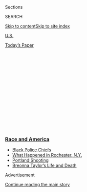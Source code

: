 <div id="app">

<div>

<div>

<div>

<div class="NYTAppHideMasthead css-1q2w90k e1suatyy0">

<div class="section css-ui9rw0 e1suatyy2">

<div class="css-eph4ug er09x8g0">

<div class="css-6n7j50">

</div>

<span class="css-1dv1kvn">Sections</span>

<div class="css-10488qs">

<span class="css-1dv1kvn">SEARCH</span>

</div>

[Skip to content](#site-content)[Skip to site
index](#site-index)

</div>

<div id="masthead-section-label" class="css-1wr3we4 eaxe0e00">

[U.S.](https://www.nytimes3xbfgragh.onion/section/us)

</div>

<div class="css-10698na e1huz5gh0">

</div>

</div>

<div id="masthead-bar-one" class="section hasLinks css-15hmgas e1csuq9d3">

<div class="css-uqyvli e1csuq9d0">

</div>

<div class="css-1uqjmks e1csuq9d1">

</div>

<div class="css-9e9ivx">

[](https://myaccount.nytimes3xbfgragh.onion/auth/login?response_type=cookie&client_id=vi)

</div>

<div class="css-1bvtpon e1csuq9d2">

[Today’s
Paper](https://www.nytimes3xbfgragh.onion/section/todayspaper)

</div>

</div>

</div>

</div>

<div data-aria-hidden="false">

<div id="site-content" data-role="main">

<div>

<div class="css-1aor85t" style="opacity:0.000000001;z-index:-1;visibility:hidden">

<div class="css-1hqnpie">

<div class="css-epjblv">

<span class="css-17xtcya">[U.S.](/section/us)</span><span class="css-x15j1o">|</span><span class="css-fwqvlz">Protests
Draw Shoulder-to-Shoulder Crowds After Months of Virus
Isolation</span>

</div>

<div class="css-k008qs">

<div class="css-1iwv8en">

<span class="css-18z7m18"></span>

<div>

</div>

</div>

<span class="css-1n6z4y">https://nyti.ms/2U6VHWF</span>

<div class="css-1705lsu">

<div class="css-4xjgmj">

<div class="css-4skfbu" data-role="toolbar" data-aria-label="Social Media Share buttons, Save button, and Comments Panel with current comment count" data-testid="share-tools">

  - 
  - 
  - 
  - 
    
    <div class="css-6n7j50">
    
    </div>

  - 
  - 

</div>

</div>

</div>

</div>

</div>

</div>

<div class="css-13pd83m">

<div class="css-l9svim">

### [<span class="css-pa1jbp"><span class="css-1rxm0ex">Race and</span><span class="css-1rxm0ex"> America</span></span>](https://www.nytimes3xbfgragh.onion/news-event/george-floyd-protests-minneapolis-new-york-los-angeles?name=styln-george-floyd&region=TOP_BANNER&block=storyline_menu_recirc&action=click&pgtype=Article&impression_id=0708ef40-f4b7-11ea-8618-eb506373a11e&variant=undefined)

  - <span class="css-1qkutce">[Black Police
    Chiefs](https://www.nytimes3xbfgragh.onion/2020/09/11/us/black-police-chiefs-reform.html?name=styln-george-floyd&region=TOP_BANNER&block=storyline_menu_recirc&action=click&pgtype=Article&impression_id=0708ef41-f4b7-11ea-8618-eb506373a11e&variant=undefined)</span>
  - <span class="css-1qkutce">[What Happened in Rochester,
    N.Y.](https://www.nytimes3xbfgragh.onion/2020/09/04/nyregion/rochester-police-daniel-prude.html?name=styln-george-floyd&region=TOP_BANNER&block=storyline_menu_recirc&action=click&pgtype=Article&impression_id=07091650-f4b7-11ea-8618-eb506373a11e&variant=undefined)</span>
  - <span class="css-1qkutce">[Portland
    Shooting](https://www.nytimes3xbfgragh.onion/2020/08/30/us/portland-shooting-explained.html?name=styln-george-floyd&region=TOP_BANNER&block=storyline_menu_recirc&action=click&pgtype=Article&impression_id=07091651-f4b7-11ea-8618-eb506373a11e&variant=undefined)</span>
  - <span class="css-1qkutce">[Breonna Taylor’s Life and
    Death](https://www.nytimes3xbfgragh.onion/2020/08/30/us/breonna-taylor-police-killing.html?name=styln-george-floyd&region=TOP_BANNER&block=storyline_menu_recirc&action=click&pgtype=Article&impression_id=07091652-f4b7-11ea-8618-eb506373a11e&variant=undefined)</span>

</div>

</div>

<div id="top-wrapper" class="css-1sy8kpn">

<div id="top-slug" class="css-l9onyx">

Advertisement

</div>

[Continue reading the main
story](#after-top)

<div class="ad top-wrapper" style="text-align:center;height:100%;display:block;min-height:250px">

<div id="top" class="place-ad" data-position="top" data-size-key="top">

</div>

</div>

<div id="after-top">

</div>

</div>

<div>

<div id="sponsor-wrapper" class="css-1hyfx7x">

<div id="sponsor-slug" class="css-19vbshk">

Supported by

</div>

[Continue reading the main
story](#after-sponsor)

<div id="sponsor" class="ad sponsor-wrapper" style="text-align:center;height:100%;display:block">

</div>

<div id="after-sponsor">

</div>

</div>

<div class="css-186x18t">

</div>

<div class="css-1vkm6nb ehdk2mb0">

# Protests Draw Shoulder-to-Shoulder Crowds After Months of Virus Isolation

</div>

Much of the country stayed inside, separated, as a way to slow the
spread of the coronavirus. Now protests are creating crowds, threatening
a
resurgence.

<div class="css-79elbk" data-testid="photoviewer-wrapper">

<div class="css-z3e15g" data-testid="photoviewer-wrapper-hidden">

</div>

<div class="css-1a48zt4 ehw59r15" data-testid="photoviewer-children">

![<span class="css-16f3y1r e13ogyst0" data-aria-hidden="true">Demonstrators
sat in the street outside of the Minnesota governor’s residence on
Monday to protest the death of George Floyd in police
custody.</span><span class="css-cnj6d5 e1z0qqy90" itemprop="copyrightHolder"><span class="css-1ly73wi e1tej78p0">Credit...</span><span><span>Victor
J. Blue for The New York
Times</span></span></span>](https://static01.graylady3jvrrxbe.onion/images/2020/06/02/us/02UNREST-VIRUS-mlps/merlin_173084217_dd54b766-ca55-40df-b1b9-000c78fc59a0-articleLarge.jpg?quality=75&auto=webp&disable=upscale)

</div>

</div>

<div class="css-18e8msd">

<div class="css-pdw9fk epjyd6m0">

<div class="css-1txwxcy ey68jwv0" data-aria-hidden="true">

[![Julie
Bosman](https://static01.graylady3jvrrxbe.onion/images/2018/11/09/multimedia/author-julie-bosman/author-julie-bosman-thumbLarge.png
"Julie Bosman")](https://www.nytimes3xbfgragh.onion/by/julie-bosman)[![Amy
Harmon](https://static01.graylady3jvrrxbe.onion/images/2020/04/29/reader-center/author-amy-harmon/author-amy-harmon-thumbLarge-v2.png
"Amy Harmon")](https://www.nytimes3xbfgragh.onion/by/amy-harmon)

</div>

<div class="css-1baulvz">

By [<span class="css-1baulvz" itemprop="name">Julie
Bosman</span>](https://www.nytimes3xbfgragh.onion/by/julie-bosman) and
[<span class="css-1baulvz last-byline" itemprop="name">Amy
Harmon</span>](https://www.nytimes3xbfgragh.onion/by/amy-harmon)

</div>

</div>

  - 
    
    <div class="css-ld3wwf e16638kd2">
    
    Published June 2, 2020Updated July 1,
    2020
    
    </div>

  - 
    
    <div class="css-4xjgmj">
    
    <div class="css-pvvomx" data-role="toolbar" data-aria-label="Social Media Share buttons, Save button, and Comments Panel with current comment count" data-testid="share-tools">
    
      - 
      - 
      - 
      - 
        
        <div class="css-6n7j50">
        
        </div>
    
      - 
      - 
    
    </div>
    
    </div>

</div>

</div>

<div class="section meteredContent css-1r7ky0e" name="articleBody" itemprop="articleBody">

<div class="css-1fanzo5 StoryBodyCompanionColumn">

<div class="css-53u6y8">

CHICAGO — For days, Kate Dixon has been watching the videos of
demonstrations from her home in a Denver suburb: the images of young
people packed shoulder to shoulder, the crowds shouting in unison on
downtown streets, the occasional détente between protester and police
officer that ends in a hug.

“You want that to be a wonderful moment,” said Ms. Dixon, a stay-at-home
mother who has been sewing face masks in her spare time. “But your heart
just hurts at all the illness this could be causing.”

</div>

</div>

<div>

</div>

<div class="css-1fanzo5 StoryBodyCompanionColumn">

<div class="css-53u6y8">

In the last week, the United States has abruptly shifted from one
crippling crisis to the next. Most Americans had been under stay-at-home
orders for months to slow the coronavirus pandemic, restrictions that
were gradually eased throughout May, freeing people in many states to
begin venturing back into shops and restaurants.

</div>

</div>

<div class="css-1fanzo5 StoryBodyCompanionColumn">

<div class="css-53u6y8">

Then came Memorial Day in Minneapolis, when George Floyd, a black man,
died after pleading that he could not breathe as a white police officer
pressed his knee into Mr. Floyd’s neck. His death has prompted cascading
[protests](https://www.nytimes3xbfgragh.onion/2020/06/03/us/confederate-statues-george-floyd.html)
in hundreds of cities, where demonstrators have called for an end to
police brutality and racist institutions.

Suddenly America no longer looks like a nation cooped up at home.

The [demonstrations have spurred fears that they could cause a deadly
resurgence of the
coronavirus](https://www.nytimes3xbfgragh.onion/2020/07/01/nyregion/nyc-coronavirus-protests.html).
And for those sympathetic to a growing movement, deciding whether to
attend protests has been complicated: Some people have avoided them
entirely, reasoning that the chance of contracting the coronavirus in a
crowd is too high. Others have joined despite the risks.

</div>

</div>

<div>

</div>

<div class="css-1fanzo5 StoryBodyCompanionColumn">

<div class="css-53u6y8">

“The police violence against black people — that’s a pandemic, too,”
said Kelli Ann Thomas, a community organizer who joined protests in
Miami. “People are willing to risk their lives, to risk their health, to
show solidarity with black people.”

No one has studied the precise dynamics of how the virus may be
transmitted under the mix of conditions that prevail at mass protests.
And because of delays between exposure to the virus and the start of
symptoms, and then hospitalizations and deaths, the impact of the
protests on virus spread will not be known for several weeks.

</div>

</div>

<div class="css-1fanzo5 StoryBodyCompanionColumn">

<div class="css-53u6y8">

Health experts know that the virus is far less likely to be spread
outdoors than indoors. And masks reduce the chance of infected people
transmitting the respiratory droplets that contain the virus.

But many uncertainties remain. Yelling, shouting and singing can
increase how far those droplets are projected. Crowds and the length of
time an uninfected person is near someone who is infected also increase
the risk of transmission.

Protests have revealed a range of precautions, from people wearing
tightly secured masks to others with no face covering. On Monday, a
nurse’s assistant who works at a nursing home was among the protesters
at the site where Mr. Floyd died in Minneapolis, showing up in a mask
and scrubs.

Contagion was weighing on the mind of Jamie Schwesnedl in the first days
of protests. Mr. Schwesnedl owns Moon Palace Books, down the street from
a police station that was set on fire last weekend after demonstrators
clashed with the police.

Black people were already suffering from a disproportionate number of
coronavirus infections; now many members of their communities are
protesting the death of Mr. Floyd.

“The idea of getting a whole lot of people together to yell, which we
know is one of the most effective ways to transmit the virus, and having
that happen around a lot of people of color and neighborhoods and
communities of color, is very stressful,” said Mr. Schwesnedl, who is
white. “It just adds this whole stress of how this is going to impact
the infection rates.”

In Denver, Tay Anderson, a protest leader and school board member, has
been worried about the disparate impact of the coronavirus on black
Colorado residents like himself. Thousands of people marched through
Denver and laid down, shoulder to shoulder, on the lawn of the Capitol
in silent demonstrations.

</div>

</div>

<div class="css-1fanzo5 StoryBodyCompanionColumn">

<div class="css-53u6y8">

He put out a call on social media for all protesters to join him in
getting tested for the coronavirus on Saturday morning at the Pepsi
Center, a sports and concert arena where Denver has been running free,
large-scale testing.

“WE ARE STILL IN A PANDEMIC,” he wrote on Twitter.

In Los Angeles, city leaders have expressed alarm that the protests
could fuel the spread of the coronavirus, while at the same time voicing
support for the rights of demonstrators to gather and saying that they
shared in the outrage over the death of Mr. Floyd.

</div>

</div>

<div>

</div>

<div class="css-1fanzo5 StoryBodyCompanionColumn">

<div class="css-53u6y8">

Mayor Eric Garcetti warned that the gatherings could become
“superspreader events” — not unlike during the 1918 flu pandemic when,
after the first wave of infections, some cities began holding parades
and large gatherings that led to a second, more deadly wave.

Some of the city’s virus testing sites have had to be shut down briefly,
and while jail populations had been reduced over concerns about the
spread of the virus in tightly controlled institutions, they now are
filling again after mass arrests.

Though the pandemic has [slowed somewhat in recent
weeks](https://www.nytimes3xbfgragh.onion/2020/06/01/us/coronavirus-united-states.html),
the virus continues to infect thousands and kill hundreds every day.
Many of the country’s big cities have been adding several hundred new
cases every day. On Monday, nearly 1,000 new cases were identified in
Los Angeles County, Calif., more than 500 in Cook County, Ill., and more
than 400 in New York City. In the county that includes Minneapolis, more
than 1,000 new cases have been identified over the past week and
officials have urged protesters to seek coronavirus testing.

Epidemiologists said the protests would almost certainly lead to more
cases of the virus. Large gatherings of people are known to have led to
chains of transmission in other settings. And police tactics such as
spraying tear gas, which causes people to cough; herding protesters into
smaller areas for crowd control; and placing arrested individuals in
buses, vans and holding cells also increase the risk of infection.

</div>

</div>

<div class="css-1fanzo5 StoryBodyCompanionColumn">

<div class="css-53u6y8">

[An aggregate model](https://reichlab.io/covid19-forecast-hub/)
assembled by researchers at the University of Massachusetts projects
that the nation will see between 5,000 to 7,000 deaths from Covid-19
each week over the next month.

But public health experts emphasized that police violence against black
people in America also represents a public health crisis. The anger over
economic, social and health disparities fueling the protests, health
experts said, are reflected in sharply higher rates of
coronavirus-related death and illness among black Americans. Several
counseled a “harm reduction” approach that would allow people to join
the demonstrations as safely as possible.

“Last week, all the news was about Covid; this week, all the news is
about the protests,” said Eleanor Murray, an assistant professor of
epidemiology at Boston University School of Public Health. “But really,
these are two pieces of the same conversation.’’

Yolanda Williams, the host of the podcast “Parenting Decolonized," which
focuses on parenting black children, said she has not attended protests
in Little Rock, Ark., where she lives. She is a single mother of a
toddler, and her area has seen a spike in Covid-19 cases.

But she had a message on her Facebook page for those among her followers
who are white: You should be showing up.

“I know it’s scary, but if you are committed to dismantling white
supremacy, it’s you that needs to be out there, en masse, protesting as
loud for civil rights as you did for the Women’s March,” she said in the
post.

</div>

</div>

<div class="css-79elbk" data-testid="photoviewer-wrapper">

<div class="css-z3e15g" data-testid="photoviewer-wrapper-hidden">

</div>

<div class="css-1a48zt4 ehw59r15" data-testid="photoviewer-children">

![<span class="css-16f3y1r e13ogyst0" data-aria-hidden="true">Demonstrators
in Oakland, Calif., on Monday protested the death of George Floyd before
the start of an 8 p.m.
curfew.</span><span class="css-cnj6d5 e1z0qqy90" itemprop="copyrightHolder"><span class="css-1ly73wi e1tej78p0">Credit...</span><span>Jim
Wilson/The New York
Times</span></span>](https://static01.graylady3jvrrxbe.onion/images/2020/06/02/us/02UNREST-VIRUS-sf/merlin_173097513_714197d1-e806-4ecd-966f-cd155468eb17-articleLarge.jpg?quality=75&auto=webp&disable=upscale)

</div>

</div>

<div class="css-1fanzo5 StoryBodyCompanionColumn">

<div class="css-53u6y8">

In an interview on Tuesday, Ms. Williams said she was trying to drive
home the point that it is far riskier for black people to attend
protests than it is for white people.

</div>

</div>

<div class="css-1fanzo5 StoryBodyCompanionColumn">

<div class="css-53u6y8">

“The problem is, we are having to choose from either dying from Covid or
dying from cops,” she said. “Put yourself on the line like we are doing
every day. Put your body on the line.”

For many public health experts who have spent weeks advising
policymakers and the public on how to reduce their risk of getting or
inadvertently spreading the coronavirus, the mass demonstrations have
forced a shift in perspective.

Tiffany Rodriguez, an epidemiologist who has rarely left her home since
mid-March, said it was often impossible to maintain the recommended six
feet of distance at the protest she attended in Boston on Sunday. But
“understanding that police brutality is a public health epidemic,” she
said she felt compelled to go.

Julie Bosman reported from Chicago, and Amy Harmon from New York.
Reporting was contributed by Patricia Mazzei from Miami, Jack Healy from
Denver, Tim Arango from Los Angeles, Dionne Searcey from Minneapolis and
Mitch Smith from Overland Park, Kan.

</div>

</div>

<div>

</div>

</div>

<div>

</div>

<div>

</div>

<div>

</div>

<div>

<div id="bottom-wrapper" class="css-1ede5it">

<div id="bottom-slug" class="css-l9onyx">

Advertisement

</div>

[Continue reading the main
story](#after-bottom)

<div id="bottom" class="ad bottom-wrapper" style="text-align:center;height:100%;display:block;min-height:90px">

</div>

<div id="after-bottom">

</div>

</div>

</div>

</div>

</div>

## Site Index

<div>

</div>

## Site Information Navigation

  - [© <span>2020</span> <span>The New York Times
    Company</span>](https://help.nytimes3xbfgragh.onion/hc/en-us/articles/115014792127-Copyright-notice)

<!-- end list -->

  - [NYTCo](https://www.nytco.com/)
  - [Contact
    Us](https://help.nytimes3xbfgragh.onion/hc/en-us/articles/115015385887-Contact-Us)
  - [Work with us](https://www.nytco.com/careers/)
  - [Advertise](https://nytmediakit.com/)
  - [T Brand Studio](http://www.tbrandstudio.com/)
  - [Your Ad
    Choices](https://www.nytimes3xbfgragh.onion/privacy/cookie-policy#how-do-i-manage-trackers)
  - [Privacy](https://www.nytimes3xbfgragh.onion/privacy)
  - [Terms of
    Service](https://help.nytimes3xbfgragh.onion/hc/en-us/articles/115014893428-Terms-of-service)
  - [Terms of
    Sale](https://help.nytimes3xbfgragh.onion/hc/en-us/articles/115014893968-Terms-of-sale)
  - [Site
    Map](https://spiderbites.nytimes3xbfgragh.onion)
  - [Help](https://help.nytimes3xbfgragh.onion/hc/en-us)
  - [Subscriptions](https://www.nytimes3xbfgragh.onion/subscription?campaignId=37WXW)

</div>

</div>

</div>

</div>
